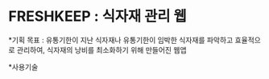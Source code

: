 # FRESHKEEP : 식자재 관리 웹
*기획 목표 : 유통기한이 지난 식자재나 유통기한이 임박한 식자재를 파악하고 효율적으로 관리하여, 식자재의 낭비를 최소화하기 위해 만들어진 웹앱

*사용기술

